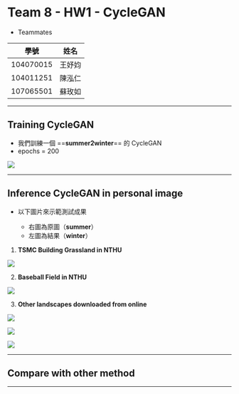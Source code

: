 # Team 8 - HW1 - CycleGAN

* Teammates

| 學號 | 姓名 |
| :--------: | :--------: | 
| 104070015     | 王妤㚬     | 
| 104011251     | 陳泓仁     | 
| 107065501     | 蘇玫如     | 

---
## Training CycleGAN
* 我們訓練一個 ==**summer2winter**== 的 CycleGAN
* epochs = 200

![](https://i.imgur.com/KbbaVP3.jpg)


---
## Inference CycleGAN in personal image
* 以下圖片來示範測試成果

    - 右圖為原圖（**summer**）
    - 左圖為結果（**winter**）

1. **TSMC Building Grassland in NTHU**

![](https://i.imgur.com/RU7gf2A.png)

2. **Baseball Field in NTHU**

![](https://i.imgur.com/QGSgoJP.png)

3. **Other landscapes downloaded from online**

![](https://i.imgur.com/oLh8ZrO.png)

![](https://i.imgur.com/2TUUTKn.png)

![](https://i.imgur.com/1YC2X6f.png)


---
## Compare with other method



---
